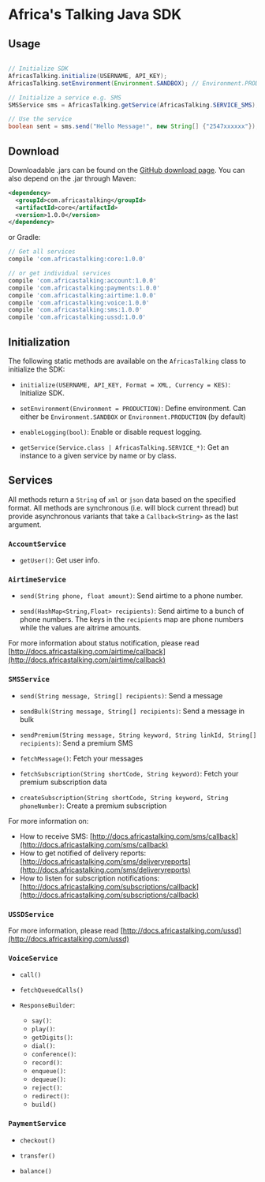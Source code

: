 # Africa's Talking Java SDK



## Usage

```java

// Initialize SDK
AfricasTalking.initialize(USERNAME, API_KEY);
AfricasTalking.setEnvironment(Environment.SANDBOX); // Environment.PRODUCTION by default

// Initialize a service e.g. SMS
SMSService sms = AfricasTalking.getService(AfricasTalking.SERVICE_SMS);

// Use the service
boolean sent = sms.send("Hello Message!", new String[] {"2547xxxxxx"});


```



## Download

Downloadable .jars can be found on the [GitHub download page](releases).
You can also depend on the .jar through Maven:
```xml
<dependency>
  <groupId>com.africastalking</groupId>
  <artifactId>core</artifactId>
  <version>1.0.0</version>
</dependency>
```
or Gradle:
```groovy
// Get all services
compile 'com.africastalking:core:1.0.0'

// or get individual services
compile 'com.africastalking:account:1.0.0'
compile 'com.africastalking:payments:1.0.0'
compile 'com.africastalking:airtime:1.0.0'
compile 'com.africastalking:voice:1.0.0'
compile 'com.africastalking:sms:1.0.0'
compile 'com.africastalking:ussd:1.0.0'

```

## Initialization

The following static methods are available on the `AfricasTalking` class to initialize the SDK:

- `initialize(USERNAME, API_KEY, Format = XML, Currency = KES)`: Initialize SDK.

- `setEnvironment(Environment = PRODUCTION)`: Define environment. Can either be `Environment.SANDBOX` or `Environment.PRODUCTION` (by default)

- `enableLogging(bool)`: Enable or disable request logging.

- `getService(Service.class | AfricasTalking.SERVICE_*)`: Get an instance to a given service by name or by class.

## Services

All methods return a `String` of `xml` or `json` data based on the specified format. All methods are synchronous (i.e. will block current thread) but provide asynchronous variants that take a `Callback<String>` as the last argument.

### `AccountService`

- `getUser()`: Get user info.

### `AirtimeService`

- `send(String phone, float amount)`: Send airtime to a phone number.

- `send(HashMap<String,Float> recipients)`: Send airtime to a bunch of phone numbers. The keys in the `recipients` map are phone numbers while the values are aitrime amounts.

For more information about status notification, please read [http://docs.africastalking.com/airtime/callback](http://docs.africastalking.com/airtime/callback)

### `SMSService`

- `send(String message, String[] recipients)`: Send a message

- `sendBulk(String message, String[] recipients)`: Send a message in bulk
    
- `sendPremium(String message, String keyword, String linkId, String[] recipients)`: Send a premium SMS

- `fetchMessage()`: Fetch your messages
    
- `fetchSubscription(String shortCode, String keyword)`: Fetch your premium subscription data

- `createSubscription(String shortCode, String keyword, String phoneNumber)`: Create a premium subscription

For more information on: 

- How to receive SMS: [http://docs.africastalking.com/sms/callback](http://docs.africastalking.com/sms/callback)
- How to get notified of delivery reports: [http://docs.africastalking.com/sms/deliveryreports](http://docs.africastalking.com/sms/deliveryreports)
- How to listen for subscription notifications: [http://docs.africastalking.com/subscriptions/callback](http://docs.africastalking.com/subscriptions/callback)

### `USSDService`

For more information, please read [http://docs.africastalking.com/ussd](http://docs.africastalking.com/ussd)


### `VoiceService`

- `call()`

- `fetchQueuedCalls()`

- `ResponseBuilder`:

    - `say()`:
    - `play()`:
    - `getDigits()`:
    - `dial()`:
    - `conference()`:
    - `record()`:
    - `enqueue()`:
    - `dequeue()`:
    - `reject()`:
    - `redirect()`:
    - `build()`

### `PaymentService`

- `checkout()`

- `transfer()`

- `balance()`
